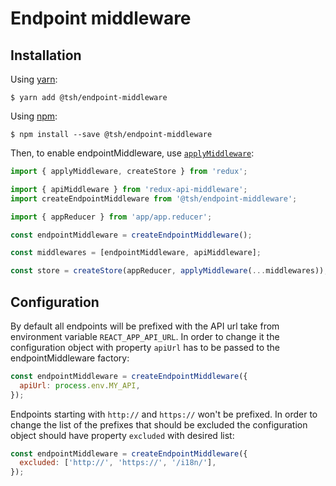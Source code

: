 # Endpoint middleware

## Installation

Using [yarn](https://yarnpkg.com/lang/en/):

    $ yarn add @tsh/endpoint-middleware

Using [npm](https://www.npmjs.com/):

    $ npm install --save @tsh/endpoint-middleware

Then, to enable endpointMiddleware, use [`applyMiddleware`](https://redux.js.org/api-reference/applymiddleware):

```js
import { applyMiddleware, createStore } from 'redux';

import { apiMiddleware } from 'redux-api-middleware';
import createEndpointMiddleware from '@tsh/endpoint-middleware';

import { appReducer } from 'app/app.reducer';

const endpointMiddleware = createEndpointMiddleware();

const middlewares = [endpointMiddleware, apiMiddleware];

const store = createStore(appReducer, applyMiddleware(...middlewares));
```

## Configuration

By default all endpoints will be prefixed with the API url take from environment variable `REACT_APP_API_URL`.
In order to change it the configuration object with property `apiUrl` has to be passed to the endpointMiddleware
factory:

```js
const endpointMiddleware = createEndpointMiddleware({
  apiUrl: process.env.MY_API,
});
```

Endpoints starting with `http://` and `https://` won't be prefixed. In order to change the list of the prefixes that 
should be excluded the configuration object should have property `excluded` with desired list:

```js
const endpointMiddleware = createEndpointMiddleware({
  excluded: ['http://', 'https://', '/i18n/'],
});
```
